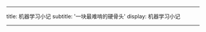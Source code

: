 <SubNav/>

---

title: 机器学习小记
subtitle: '一块最难啃的硬骨头'
display: 机器学习小记

---

<ClientOnly>
  <Plum/>
</ClientOnly>

<ListPosts type="ML"/>
